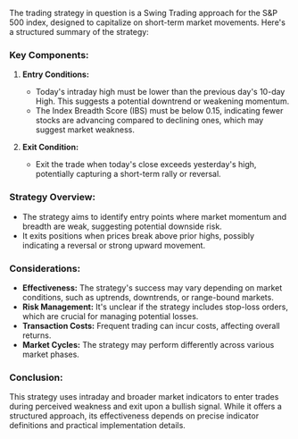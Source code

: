 The trading strategy in question is a Swing Trading approach for the S&P 500 index, designed to capitalize on short-term market movements. Here's a structured summary of the strategy:

### Key Components:
1. **Entry Conditions:**
   - Today's intraday high must be lower than the previous day's 10-day High. This suggests a potential downtrend or weakening momentum.
   - The Index Breadth Score (IBS) must be below 0.15, indicating fewer stocks are advancing compared to declining ones, which may suggest market weakness.

2. **Exit Condition:**
   - Exit the trade when today's close exceeds yesterday's high, potentially capturing a short-term rally or reversal.

### Strategy Overview:
- The strategy aims to identify entry points where market momentum and breadth are weak, suggesting potential downside risk.
- It exits positions when prices break above prior highs, possibly indicating a reversal or strong upward movement.

### Considerations:
- **Effectiveness:** The strategy's success may vary depending on market conditions, such as uptrends, downtrends, or range-bound markets.
- **Risk Management:** It's unclear if the strategy includes stop-loss orders, which are crucial for managing potential losses.
- **Transaction Costs:** Frequent trading can incur costs, affecting overall returns.
- **Market Cycles:** The strategy may perform differently across various market phases.

### Conclusion:
This strategy uses intraday and broader market indicators to enter trades during perceived weakness and exit upon a bullish signal. While it offers a structured approach, its effectiveness depends on precise indicator definitions and practical implementation details.
